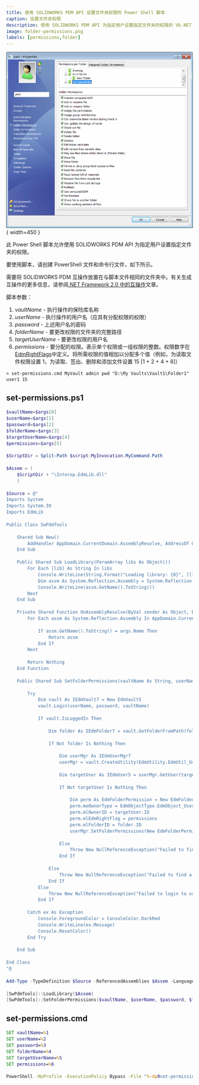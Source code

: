 ```yaml
---
title: 使用 SOLIDWORKS PDM API 设置文件夹权限的 Power Shell 脚本
caption: 设置文件夹权限
description: 使用 SOLIDWORKS PDM API 为指定用户设置指定文件夹的权限的 Vb.NET Power Shell 脚本
image: folder-permissions.png
labels: [permissions,folder]
---
```

![SOLIDWORKS PDM 管理面板中的文件夹权限](folder-permissions.png){ width=450 }

此 Power Shell 脚本允许使用 SOLIDWORKS PDM API 为指定用户设置指定文件夹的权限。

要使用脚本，请创建 PowerShell 文件和命令行文件，如下所示。

需要将 SOLIDWORKS PDM 互操作放置在与脚本文件相同的文件夹中。有关生成互操作的更多信息，请参阅[.NET Framework 2.0 中的互操作](/docs/codestack/solidworks-pdm-api/getting-started#framework-20-or-older)文章。

脚本参数：

1. *vaultName* - 执行操作的保险库名称
1. *userName* - 执行操作的用户名（应具有分配权限的权限）
1. *password* - 上述用户名的密码
1. *folderName* - 要更改权限的文件夹的完整路径
1. *targetUserName* - 要更改权限的用户名
1. *permissions* - 要分配的权限。表示单个权限或一组权限的整数。权限数字在[EdmRightFlags](https://help.solidworks.com/2018/english/api/epdmapi/EPDM.Interop.epdm~EPDM.Interop.epdm.EdmRightFlags.html)中定义。将所需权限的值相加以分配多个值（例如，为读取文件权限设置 1，为读取、签出、删除和添加文件设置 15 [1 + 2 + 4 + 8]）

~~~
> set-permissions.cmd MyVault admin pwd "D:\My Vaults\Vault1\Folder1" user1 15
~~~

## set-permissions.ps1

~~~ ps1
$vaultName=$args[0]
$userName=$args[1]
$password=$args[2]
$folderName=$args[3]
$targetUserName=$args[4]
$permissions=$args[5]

$ScriptDir = Split-Path $script:MyInvocation.MyCommand.Path

$Assem = ( 
    $ScriptDir + "\Interop.EdmLib.dll"
    ) 
    
$Source = @"
Imports System
Imports System.IO
Imports EdmLib

Public Class SwPdmTools

    Shared Sub New()
        AddHandler AppDomain.CurrentDomain.AssemblyResolve, AddressOf OnAssemblyResolve
    End Sub

    Public Shared Sub LoadLibrary(ParamArray libs As Object())
        For Each [lib] As String In libs
            Console.WriteLine(String.Format("Loading library: {0}", [lib]))
            Dim assm As System.Reflection.Assembly = System.Reflection.Assembly.LoadFrom([lib])
            Console.WriteLine(assm.GetName().ToString())
        Next
    End Sub

    Private Shared Function OnAssemblyResolve(ByVal sender As Object, ByVal args As ResolveEventArgs) As System.Reflection.Assembly
        For Each assm As System.Reflection.Assembly In AppDomain.CurrentDomain.GetAssemblies()

            If assm.GetName().ToString() = args.Name Then
                Return assm
            End If
        Next

        Return Nothing
    End Function
    
    Public Shared Sub SetFolderPermissions(vaultName As String, userName As String, password As String, folderName As String, targetUserName As String, permissions As Integer)

        Try
            Dim vault As IEdmVault7 = New EdmVault5
            vault.Login(userName, password, vaultName)

            If vault.IsLoggedIn Then

                Dim folder As IEdmFolder7 = vault.GetFolderFromPath(folderName)

                If Not folder Is Nothing Then

                    Dim userMgr As IEdmUserMgr7
                    userMgr = vault.CreateUtility(EdmUtility.EdmUtil_UserMgr)

                    Dim targetUser As IEdmUser5 = userMgr.GetUser(targetUserName)

                    If Not targetUser Is Nothing Then

                        Dim perm As EdmFolderPermission = New EdmFolderPermission()
                        perm.meOwnerType = EdmObjectType.EdmObject_User
                        perm.mlOwnerID = targetUser.ID
                        perm.mlEdmRightFlag = permissions
                        perm.mlFolderID = folder.ID
                        userMgr.SetFolderPermissions(New EdmFolderPermission() {perm})

                    Else
                        Throw New NullReferenceException("Failed to find a user")
                    End If

                Else
                    Throw New NullReferenceException("Failed to find a folder")
                End If
            Else
                Throw New NullReferenceException("Failed to login to vault")
            End If

        Catch ex As Exception
            Console.ForegroundColor = ConsoleColor.DarkRed
            Console.WriteLine(ex.Message)
            Console.ResetColor()
        End Try

    End Sub

End Class
"@

Add-Type -TypeDefinition $Source -ReferencedAssemblies $Assem -Language VisualBasic

[SwPdmTools]::LoadLibrary($Assem)
[SwPdmTools]::SetFolderPermissions($vaultName, $userName, $password, $folderName, $targetUserName, $permissions)
~~~



## set-permissions.cmd

~~~ cmd
SET vaultName=%1
SET userName=%2
SET password=%3
SET folderName=%4
SET targetUserName=%5
SET permissions=%6

PowerShell -NoProfile -ExecutionPolicy Bypass -File "%~dp0set-permissions.ps1" %vaultName% %userName% %password% %folderName% %targetUserName% %permissions%
~~~